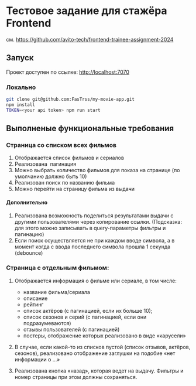 # Тестовое задание для стажёра Frontend

см. <https://github.com/avito-tech/frontend-trainee-assignment-2024>

## Запуск

Проект доступен по ссылке: <http://localhost:7070>

### Локально

```bash
git clone git@github.com:FasTrss/my-movie-app.git
npm install
TOKEN=<your api token> npm run start
```

## Выполненые функциональные требования

### Страница со списком всех фильмов

1. Отображается список фильмов и сериалов
2. Реализована  пагинация
3. Можно выбрать количество фильмов для показа на странице (по умолчанию должно быть 10)
4. Реализован поиск по названию фильма
5. Можно перейти на страницу фильма из выдачи

#### Дополнительно

1. Реализована возможность поделиться результатами выдачи с другими пользователями через копирование ссылки. (Подсказка: для этого можно записывать в query-параметры фильтры и пагинацию)
2. Если поиск осуществляется не при каждом вводе символа, а в момент когда с ввода последнего символа прошла 1 секунда (debounce)

### Страница с отдельным фильмом:

1. Отображается информация о фильме или сериале, в том числе:

   - название фильма/сериала
   - описание
   - рейтинг
   - список актёров (с пагинацией, если их больше 10);
   - список сезонов и серий (с пагинацией, если они подразумеваются)
   - отзывы пользователей (с пагинацией)
   - постеры, отображение которых реализовано в виде «карусели»

2. В случае, если какой-то из списков пустой (список отзывов, актёров, сезонов), реализовано отображение заглушки на подобие «нет информации о ...»

3. Реализована кнопка «назад», которая ведет на выдачу. Фильтры и номер страницы при этом должны сохраняться.
